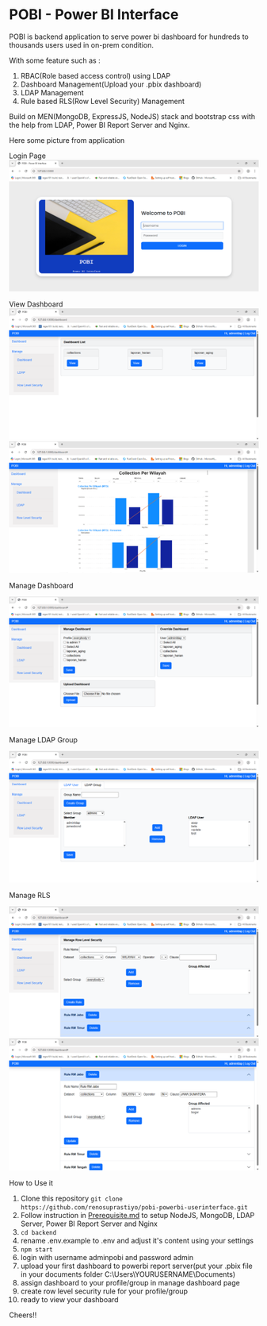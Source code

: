 # POBI - Power BI Interface

POBI is backend application to serve power bi dashboard for hundreds to thousands users used in on-prem condition.

With some feature such as :
1. RBAC(Role based access control) using LDAP
2. Dashboard Management(Upload your .pbix dashboard)
3. LDAP Management
4. Rule based RLS(Row Level Security) Management

Build on MEN(MongoDB, ExpressJS, NodeJS) stack and bootstrap css with the help from LDAP, Power BI Report Server and Nginx.

Here some picture from application

Login Page
![login_page](https://github.com/renosuprastiyo/pobi-powerbi-userinterface/blob/main/resources/login_page.png)

View Dashboard
![dashboard_page](https://github.com/renosuprastiyo/pobi-powerbi-userinterface/blob/main/resources/dashboard_page.png)
![view_dashboard](https://github.com/renosuprastiyo/pobi-powerbi-userinterface/blob/main/resources/view_dashboard.png)

Manage Dashboard

![manage_dashboard](https://github.com/renosuprastiyo/pobi-powerbi-userinterface/blob/main/resources/manage_dashboard.png)

Manage LDAP Group

![manage_ldap_group](https://github.com/renosuprastiyo/pobi-powerbi-userinterface/blob/main/resources/manage_ldap_group.png)

Manage RLS

![manage_rls](https://github.com/renosuprastiyo/pobi-powerbi-userinterface/blob/main/resources/manage_rls.png)
![manage_rls_view](https://github.com/renosuprastiyo/pobi-powerbi-userinterface/blob/main/resources/manage_rls_view.png)

How to Use it

1. Clone this repository ```git clone https://github.com/renosuprastiyo/pobi-powerbi-userinterface.git```
2. Follow instruction in [Prerequisite.md](https://github.com/renosuprastiyo/pobi-powerbi-userinterface/blob/main/Prerequisite.md) to setup NodeJS, MongoDB, LDAP Server, Power BI Report Server and Nginx
3. ```cd backend```
4. rename .env.example to .env and adjust it's content using your settings
5. ```npm start```
6. login with username adminpobi and password admin
7. upload your first dashboard to powerbi report server(put your .pbix file in your documents folder C:\Users\YOURUSERNAME\Documents)
8. assign dashboard to your profile/group in manage dashboard page
9. create row level security rule for your profile/group
10. ready to view your dashboard

Cheers!!
